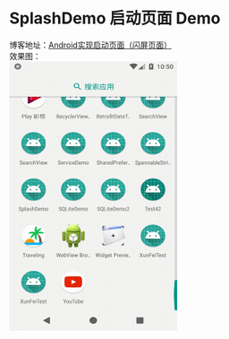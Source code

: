# SplashDemo  启动页面 Demo

博客地址：[Android实现启动页面（闪屏页面）](https://www.jianshu.com/p/251d1c5dc0db)  
效果图：  
<img src="gif/splash.gif" alt="Sample"  width="300" height="480">  
